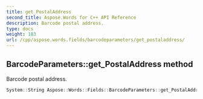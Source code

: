 ```yaml
---
title: get_PostalAddress
second_title: Aspose.Words for C++ API Reference
description: Barcode postal address.
type: docs
weight: 183
url: /cpp/aspose.words.fields/barcodeparameters/get_postaladdress/
---
```

## BarcodeParameters::get_PostalAddress method


Barcode postal address.

```cpp
System::String Aspose::Words::Fields::BarcodeParameters::get_PostalAddress() const
```

